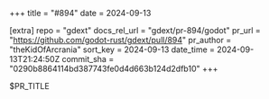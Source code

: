 +++
title = "#894"
date = 2024-09-13

[extra]
repo = "gdext"
docs_rel_url = "gdext/pr-894/godot"
pr_url = "https://github.com/godot-rust/gdext/pull/894"
pr_author = "theKidOfArcrania"
sort_key = 2024-09-13
date_time = 2024-09-13T21:24:50Z
commit_sha = "0290b8864114bd387743fe0d4d663b124d2dfb10"
+++

$PR_TITLE
